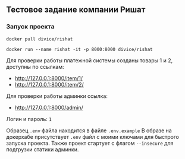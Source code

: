 ## Тестовое задание компании Ришат

### Запуск проекта

```
docker pull divice/rishat
```
```
docker run --name rishat -it -p 8000:8000 divice/rishat
```

Для проверки работы платежной системы созданы товары 1 и 2, доступны по ссылкам:

- http://127.0.0.1:8000/item/1/
- http://127.0.0.1:8000/item/2/

Для проверки работы админки ссылка:

- http://127.0.0.1:8000/admin/

Логин и пароль: `1`

Образец `.env` файла находится в файле `.env.example`
В образе на докерхабе присутствует `.env` файл с моими ключами для быстрого запуска проекта.
Также проект стартует с флагом `--insecure` для подгрузки статики админки.